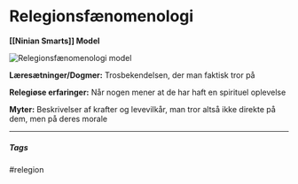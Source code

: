 # Relegionsfænomenologi

**[[Ninian Smarts]] Model**

![Relegionsfænomenologi model](Relegionsfænomenologi.jpg)

**Læresætninger/Dogmer:** Trosbekendelsen, der man faktisk tror på

**Relegiøse erfaringer:** Når nogen mener at de har haft en spirituel oplevelse

**Myter:** Beskrivelser af krafter og levevilkår, man tror altså ikke direkte på dem, men på deres morale







---
##### Tags
#relegion